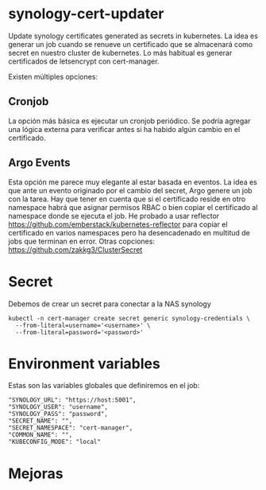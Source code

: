 # synology-cert-updater
Update synology certificates generated as secrets in kubernetes.
La idea es generar un job cuando se renueve un certificado que se almacenará como secret en nuestro cluster de kubernetes. 
Lo más habitual es generar certificados de letsencrypt con cert-manager. 

Existen múltiples opciones:

## Cronjob
 La opción más básica es ejecutar un cronjob periódico. Se podría agregar una lógica externa para verificar antes si ha habido algún cambio en el certificado. 

## Argo Events

Esta opción me parece muy elegante al estar basada en eventos. La idea es que ante un evento originado por el cambio del secret, Argo genere un job con la tarea. Hay que tener en cuenta que si el certificado reside en otro namespace habrá que asignar permisos RBAC o bien copiar el certificado al namespace donde se ejecuta el job. 
He probado a usar reflector https://github.com/emberstack/kubernetes-reflector 
para copiar el certificado en varios namespaces pero ha desencadenado en multitud de jobs que terminan en error. 
Otras copciones:
https://github.com/zakkg3/ClusterSecret

# Secret
Debemos de crear un secret para conectar a la NAS synology
```
kubectl -n cert-manager create secret generic synology-credentials \
  --from-literal=username='<username>' \
  --from-literal=password='<password>'
```
# Environment variables

Estas son las variables globales que definiremos en el job:
```
"SYNOLOGY_URL": "https://host:5001",
"SYNOLOGY_USER": "username",
"SYNOLOGY_PASS": "password",
"SECRET_NAME": "",
"SECRET_NAMESPACE": "cert-manager",
"COMMON_NAME": "",
"KUBECONFIG_MODE": "local"
```

# Mejoras
